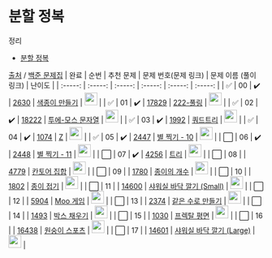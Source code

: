 # 분할 정복

정리

- <a href="./divide_conquer.md">분할 정복</a>

[출처](https://github.com/tony9402/baekjoon/tree/main/divide_and_conquer) / [백준 문제집](https://www.acmicpc.net/workbook/view/7276)
| 완료 | 순번 | 추천 문제 | 문제 번호(문제 링크) | 문제 이름 (풀이 링크) | 난이도 |
| :-----: | :-----: | :-----: | :-----: | :-----: | :-----: |
| ✅ | 00 | :heavy_check_mark: | <a href="https://www.acmicpc.net/problem/2630" target="_blank">2630</a> | <a href="../solution/2630.js" target="_blank">색종이 만들기</a> | <img height="25px" width="25px" src="https://static.solved.ac/tier_small/9.svg"/> |
| ✅ | 01 | :heavy_check_mark: | <a href="https://www.acmicpc.net/problem/17829" target="_blank">17829</a> | <a href="../solution/17829.js" target="_blank">222-풀링</a> | <img height="25px" width="25px" src="https://static.solved.ac/tier_small/9.svg"/> |
| ✅ | 02 | :heavy_check_mark: | <a href="https://www.acmicpc.net/problem/18222" target="_blank">18222</a> | <a href="../solution/18222.js" target="_blank">투에-모스 문자열</a> | <img height="25px" width="25px" src="https://static.solved.ac/tier_small/9.svg"/> |
| ✅ | 03 | :heavy_check_mark: | <a href="https://www.acmicpc.net/problem/1992" target="_blank">1992</a> | <a href="../solution/1992.js" target="_blank">쿼드트리</a> | <img height="25px" width="25px" src="https://static.solved.ac/tier_small/10.svg"/> |
| ✅ | 04 | :heavy_check_mark: | <a href="https://www.acmicpc.net/problem/1074" target="_blank">1074</a> | <a href="../solution/1074.js" target="_blank">Z</a> | <img height="25px" width="25px" src="https://static.solved.ac/tier_small/10.svg"/> |
| ✅ | 05 | :heavy_check_mark: | <a href="https://www.acmicpc.net/problem/2447" target="_blank">2447</a> | <a href="../solution/2447.js" target="_blank">별 찍기 - 10</a> | <img height="25px" width="25px" src="https://static.solved.ac/tier_small/11.svg"/> |
| ⬜️ | 06 | :heavy_check_mark: | <a href="https://www.acmicpc.net/problem/2448" target="_blank">2448</a> | <a href="../solution/2448.js" target="_blank">별 찍기 - 11</a> | <img height="25px" width="25px" src="https://static.solved.ac/tier_small/12.svg"/> |
| ⬜️ | 07 | :heavy_check_mark: | <a href="https://www.acmicpc.net/problem/4256" target="_blank">4256</a> | <a href="../solution/4256.js" target="_blank">트리</a> | <img height="25px" width="25px" src="https://static.solved.ac/tier_small/14.svg"/> |
| ⬜️ | 08 | | <a href="https://www.acmicpc.net/problem/4779" target="_blank">4779</a> | <a href="../solution/4779.js" target="_blank">칸토어 집합</a> | <img height="25px" width="25px" src="https://static.solved.ac/tier_small/8.svg"/> |
| ⬜️ | 09 | | <a href="https://www.acmicpc.net/problem/1780" target="_blank">1780</a> | <a href="../solution/1780.js" target="_blank">종이의 개수</a> | <img height="25px" width="25px" src="https://static.solved.ac/tier_small/9.svg"/> |
| ⬜️ | 10 | | <a href="https://www.acmicpc.net/problem/1802" target="_blank">1802</a> | <a href="../solution/1802.js" target="_blank">종이 접기</a> | <img height="25px" width="25px" src="https://static.solved.ac/tier_small/10.svg"/> |
| ⬜️ | 11 | | <a href="https://www.acmicpc.net/problem/14600" target="_blank">14600</a> | <a href="../solution/14600.js" target="_blank">샤워실 바닥 깔기 (Small)</a> | <img height="25px" width="25px" src="https://static.solved.ac/tier_small/10.svg"/> |
| ⬜️ | 12 | | <a href="https://www.acmicpc.net/problem/5904" target="_blank">5904</a> | <a href="../solution/5904.js" target="_blank">Moo 게임</a> | <img height="25px" width="25px" src="https://static.solved.ac/tier_small/11.svg"/> |
| ⬜️ | 13 | | <a href="https://www.acmicpc.net/problem/2374" target="_blank">2374</a> | <a href="../solution/2374.js" target="_blank">같은 수로 만들기</a> | <img height="25px" width="25px" src="https://static.solved.ac/tier_small/12.svg"/> |
| ⬜️ | 14 | | <a href="https://www.acmicpc.net/problem/1493" target="_blank">1493</a> | <a href="../solution/1493.js" target="_blank">박스 채우기</a> | <img height="25px" width="25px" src="https://static.solved.ac/tier_small/13.svg"/> |
| ⬜️ | 15 | | <a href="https://www.acmicpc.net/problem/1030" target="_blank">1030</a> | <a href="../solution/1030.js" target="_blank">프렉탈 평면</a> | <img height="25px" width="25px" src="https://static.solved.ac/tier_small/13.svg"/> |
| ⬜️ | 16 | | <a href="https://www.acmicpc.net/problem/16438" target="_blank">16438</a> | <a href="../solution/16438.js" target="_blank">원숭이 스포츠</a> | <img height="25px" width="25px" src="https://static.solved.ac/tier_small/13.svg"/> |
| ⬜️ | 17 | | <a href="https://www.acmicpc.net/problem/14601" target="_blank">14601</a> | <a href="../solution/14601.js" target="_blank">샤워실 바닥 깔기 (Large)</a> | <img height="25px" width="25px" src="https://static.solved.ac/tier_small/16.svg"/> |
